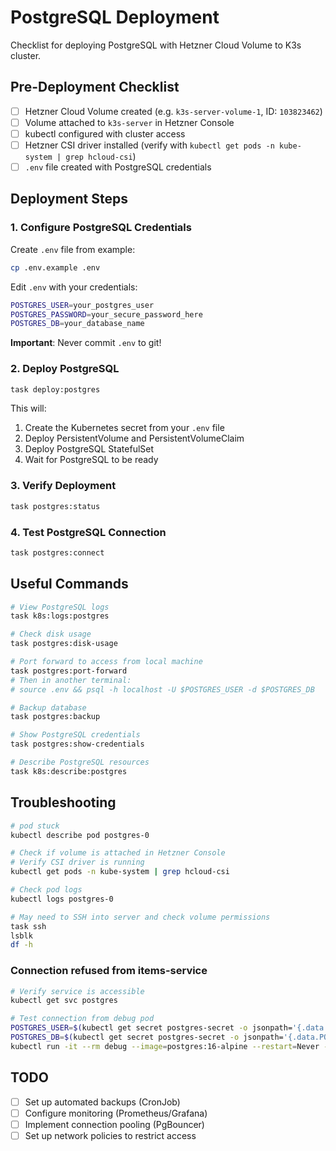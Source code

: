 # PostgreSQL Deployment

Checklist for deploying PostgreSQL with Hetzner Cloud Volume to K3s cluster.

## Pre-Deployment Checklist

- [ ] Hetzner Cloud Volume created (e.g. `k3s-server-volume-1`, ID: `103823462`)
- [ ] Volume attached to `k3s-server` in Hetzner Console
- [ ] kubectl configured with cluster access
- [ ] Hetzner CSI driver installed (verify with `kubectl get pods -n kube-system | grep hcloud-csi`)
- [ ] `.env` file created with PostgreSQL credentials

## Deployment Steps

### 1. Configure PostgreSQL Credentials

Create `.env` file from example:
```bash
cp .env.example .env
```

Edit `.env` with your credentials:
```bash
POSTGRES_USER=your_postgres_user
POSTGRES_PASSWORD=your_secure_password_here
POSTGRES_DB=your_database_name
```

**Important**: Never commit `.env` to git!

### 2. Deploy PostgreSQL

```bash
task deploy:postgres
```

This will:
1. Create the Kubernetes secret from your `.env` file
2. Deploy PersistentVolume and PersistentVolumeClaim
3. Deploy PostgreSQL StatefulSet
4. Wait for PostgreSQL to be ready

### 3. Verify Deployment

```bash
task postgres:status
```

### 4. Test PostgreSQL Connection

```bash
task postgres:connect
```

## Useful Commands

```bash
# View PostgreSQL logs
task k8s:logs:postgres

# Check disk usage
task postgres:disk-usage

# Port forward to access from local machine
task postgres:port-forward
# Then in another terminal:
# source .env && psql -h localhost -U $POSTGRES_USER -d $POSTGRES_DB

# Backup database
task postgres:backup

# Show PostgreSQL credentials
task postgres:show-credentials

# Describe PostgreSQL resources
task k8s:describe:postgres
```

## Troubleshooting

```bash
# pod stuck
kubectl describe pod postgres-0

# Check if volume is attached in Hetzner Console
# Verify CSI driver is running
kubectl get pods -n kube-system | grep hcloud-csi

# Check pod logs
kubectl logs postgres-0

# May need to SSH into server and check volume permissions
task ssh
lsblk
df -h
```

### Connection refused from items-service
```bash
# Verify service is accessible
kubectl get svc postgres

# Test connection from debug pod
POSTGRES_USER=$(kubectl get secret postgres-secret -o jsonpath='{.data.POSTGRES_USER}' | base64 -d)
POSTGRES_DB=$(kubectl get secret postgres-secret -o jsonpath='{.data.POSTGRES_DB}' | base64 -d)
kubectl run -it --rm debug --image=postgres:16-alpine --restart=Never -- psql -h postgres -U "$POSTGRES_USER" -d "$POSTGRES_DB"
```

## TODO

- [ ] Set up automated backups (CronJob)
- [ ] Configure monitoring (Prometheus/Grafana)
- [ ] Implement connection pooling (PgBouncer)
- [ ] Set up network policies to restrict access